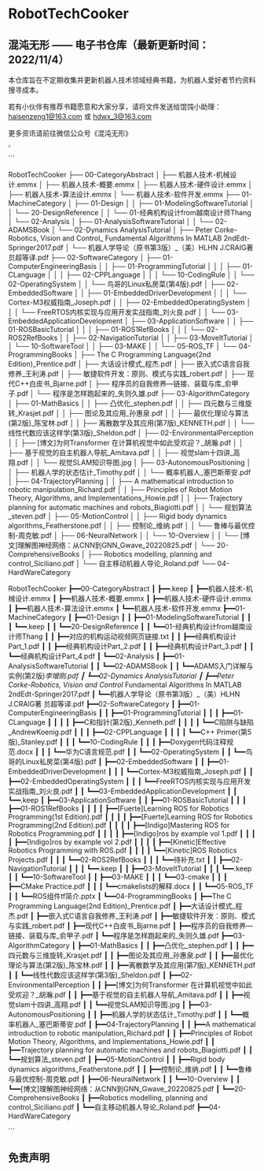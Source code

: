 # RobotTechCooker

## 混沌无形 —— 电子书仓库（最新更新时间：2022/11/4）

本仓库旨在不定期收集并更新机器人技术领域经典书籍，为机器人爱好者节约资料搜寻成本。

若有小伙伴有推荐书籍愿意和大家分享，请将文件发送给馄饨小助理：haisenzeng1@163.com 或 hdwx_3@163.com  

更多资讯请前往微信公众号《混沌无形》

<img src="assets\GZH.png" style="zoom:30%;" />

\```

RobotTechCooker 
 ├── 00-CategoryAbstract 
 │   ├── 机器人技术-机械设计.emmx 
 │   ├── 机器人技术-概要.emmx 
 │   ├── 机器人技术-硬件设计.emmx 
 │   ├── 机器人技术-算法设计.emmx 
 │   └── 机器人技术-软件开发.emmx 
 ├── 01-MachineCategory 
 │   ├── 01-Design 
 │   │   ├── 01-ModelingSoftwareTutorial 
 │   │   └── 20-DesignReference 
 │   │       └── 01-经典机构设计from越南设计师Thang 
 │   └── 02-Analysis 
 │       ├── 01-AnalysisSoftwareTutorial 
 │       │   └── 02-ADAMSBook
 │       └── 02-Dynamics AnalysisTutorial
 │           ├── Peter Corke-Robotics, Vision and Control_ Fundamental Algorithms In MATLAB 2ndEdt-Springer2017.pdf
 │           └── 机器人学导论（原书第3版）_（美）HLHN J.CRAIG著  贠超等译.pdf
 ├── 02-SoftwareCategory
 │   ├── 01-ComputerEngineeringBasis
 │   │   ├── 01-ProgrammingTutorial
 │   │   │   ├── 01-CLanguage
 │   │   │   ├── 02-CPPLanguage
 │   │   │   └── 10-CodingRule
 │   │   └── 02-OperatingSystem
 │   │       └── 鸟哥的Linux私房菜(第4版).pdf
 │   ├── 02-EmbeddedSoftware
 │   │   ├── 01-EmbeddedDriverDevelopment
 │   │   │   └── Cortex-M3权威指南_Joseph.pdf
 │   │   ├── 02-EmbeddedOperatingSystem
 │   │   │   └── FreeRTOS内核实现与应用开发实战指南_刘火良.pdf
 │   │   └── 03-EmbeddedApplicationDevelopment
 │   ├── 03-ApplicationSoftware
 │   │   ├── 01-ROSBasicTutorial
 │   │   │   ├── 01-ROS1RefBooks
 │   │   │   └── 02-ROS2RefBooks
 │   │   ├── 02-NavigationTutorial
 │   │   ├── 03-MoveItTutorial
 │   │   └── 10-SoftwareTool
 │   │       ├── 03-MAKE
 │   │       └── 05-ROS_TF
 │   └── 04-ProgrammingBooks
 │       ├── The C Programming Language(2nd Edition)_Prentice.pdf
 │       ├── 大话设计模式_程杰.pdf
 │       ├── 嵌入式C语言自我修养_王利涛.pdf
 │       ├── 敏捷软件开发：原则、模式与实践_robert.pdf
 │       ├── 现代C++白皮书_Bjarne.pdf
 │       ├── 程序员的自我修养—链接、装载与库_俞甲子.pdf
 │       └── 程序是怎样跑起来的_失则久雄.pdf
 ├── 03-AlgorithmCategory
 │   ├── 01-MathBasics
 │   │   ├── 凸优化_stephen.pdf
 │   │   ├── 四元数与三维旋转_Krasjet.pdf
 │   │   ├── 图论及其应用_孙惠泉.pdf
 │   │   ├── 最优化理论与算法(第2版)_陈宝林.pdf
 │   │   ├── 离散数学及其应用(第7版)_KENNETH.pdf
 │   │   └── 线性代数应该这样学(第3版)_Sheldon.pdf
 │   ├── 02-EnvironmentalPerception
 │   │   ├── [博文]为何Transformer 在计算机视觉中如此受欢迎？_胡瀚.pdf
 │   │   ├── 基于视觉的自主机器人导航_Amitava.pdf
 │   │   ├── 视觉slam十四讲_高翔.pdf
 │   │   └── 视觉SLAM知识导图.jpg
 │   ├── 03-AutonomousPositioning
 │   │   ├── 机器人学的状态估计_Timothy.pdf
 │   │   └── 概率机器人_塞巴斯蒂安.pdf
 │   ├── 04-TrajectoryPlanning
 │   │   ├── A mathematical introduction to robotic manipulation_Richard.pdf
 │   │   ├── Principles of Robot Motion Theory, Algorithms, and Implementations_Howie.pdf
 │   │   ├── Trajectory planning for automatic machines and robots_Biagiotti.pdf
 │   │   └── 规划算法_steven.pdf
 │   ├── 05-MotionControl
 │   │   ├── Rigid body dynamics algorithms_Featherstone.pdf
 │   │   ├── 控制论_维纳.pdf
 │   │   └── 鲁棒与最优控制-周克敏.pdf
 │   ├── 06-NeuralNetwork
 │   │   └── 10-Overview
 │   │       └── [博文]理解图神经网络：从CNN到GNN_Gwave_20220825.pdf
 │   └── 20-ComprehensiveBooks
 │       ├── Robotics modelling, planning and control_Siciliano.pdf
 │       └── 自主移动机器人导论_Roland.pdf
 └── 04-HardWareCategory

RobotTechCooker
    ┣━━00-CategoryAbstract
    ┃    ┣━━.keep
    ┃    ┣━━机器人技术-机械设计.emmx
    ┃    ┣━━机器人技术-概要.emmx
    ┃    ┣━━机器人技术-硬件设计.emmx
    ┃    ┣━━机器人技术-算法设计.emmx
    ┃    ┗━━机器人技术-软件开发.emmx
    ┣━━01-MachineCategory
    ┃    ┣━━01-Design
    ┃    ┃    ┣━━01-ModelingSoftwareTutorial
    ┃    ┃    ┃    ┗━━.keep
    ┃    ┃    ┗━━20-DesignReference
    ┃    ┃         ┗━━01-经典机构设计from越南设计师Thang
    ┃    ┃              ┣━━对应的机构运动视频网页链接.txt
    ┃    ┃              ┣━━经典机构设计Part_1.pdf
    ┃    ┃              ┣━━经典机构设计Part_2.pdf
    ┃    ┃              ┣━━经典机构设计Part_3.pdf
    ┃    ┃              ┗━━经典机构设计Part_4.pdf
    ┃    ┗━━02-Analysis
    ┃         ┣━━01-AnalysisSoftwareTutorial
    ┃         ┃    ┗━━02-ADAMSBook
    ┃         ┃         ┗━━ADAMS入门详解与实例(第2版)_李增刚.pdf
    ┃         ┗━━02-Dynamics AnalysisTutorial
    ┃              ┣━━Peter Corke-Robotics, Vision and Control_ Fundamental Algorithms In MATLAB 2ndEdt-Springer2017.pdf
    ┃              ┗━━机器人学导论（原书第3版）_（美）HLHN J.CRAIG著  贠超等译.pdf
    ┣━━02-SoftwareCategory
    ┃    ┣━━01-ComputerEngineeringBasis
    ┃    ┃    ┣━━01-ProgrammingTutorial
    ┃    ┃    ┃    ┣━━01-CLanguage
    ┃    ┃    ┃    ┃    ┣━━C和指针(第2版)_Kenneth.pdf
    ┃    ┃    ┃    ┃    ┗━━C陷阱与缺陷_AndrewKoenig.pdf
    ┃    ┃    ┃    ┣━━02-CPPLanguage
    ┃    ┃    ┃    ┃    ┗━━C++ Primer(第5版)_Stanley.pdf
    ┃    ┃    ┃    ┗━━10-CodingRule
    ┃    ┃    ┃         ┣━━Doxygen代码注释规范.docx
    ┃    ┃    ┃         ┗━━华为C语言规范.pdf
    ┃    ┃    ┗━━02-OperatingSystem
    ┃    ┃         ┗━━鸟哥的Linux私房菜(第4版).pdf
    ┃    ┣━━02-EmbeddedSoftware
    ┃    ┃    ┣━━01-EmbeddedDriverDevelopment
    ┃    ┃    ┃    ┗━━Cortex-M3权威指南_Joseph.pdf
    ┃    ┃    ┣━━02-EmbeddedOperatingSystem
    ┃    ┃    ┃    ┗━━FreeRTOS内核实现与应用开发实战指南_刘火良.pdf
    ┃    ┃    ┗━━03-EmbeddedApplicationDevelopment
    ┃    ┃         ┗━━.keep
    ┃    ┣━━03-ApplicationSoftware
    ┃    ┃    ┣━━01-ROSBasicTutorial
    ┃    ┃    ┃    ┣━━01-ROS1RefBooks
    ┃    ┃    ┃    ┃    ┣━━[Fuerte]Learning ROS for Robotics Programming(1st Edition).pdf
    ┃    ┃    ┃    ┃    ┣━━[Fuerte]Learning ROS for Robotics Programming(2nd Edition).pdf
    ┃    ┃    ┃    ┃    ┣━━[Indigo]Mastering ROS for Robotics Programming.pdf
    ┃    ┃    ┃    ┃    ┣━━[Indigo]ros by example vol 1.pdf
    ┃    ┃    ┃    ┃    ┣━━[Indigo]ros by example vol 2.pdf
    ┃    ┃    ┃    ┃    ┣━━[Kinetic]Effective Robotics Programming with ROS.pdf
    ┃    ┃    ┃    ┃    ┗━━[Kinetic]ROS Robotics Projects.pdf
    ┃    ┃    ┃    ┗━━02-ROS2RefBooks
    ┃    ┃    ┃         ┗━━待补充.txt
    ┃    ┃    ┣━━02-NavigationTutorial
    ┃    ┃    ┃    ┗━━.keep
    ┃    ┃    ┣━━03-MoveItTutorial
    ┃    ┃    ┃    ┗━━.keep
    ┃    ┃    ┗━━10-SoftwareTool
    ┃    ┃         ┣━━03-MAKE
    ┃    ┃         ┃    ┗━━03-cmake
    ┃    ┃         ┃         ┣━━CMake Practice.pdf
    ┃    ┃         ┃         ┗━━cmakelists的解释.docx
    ┃    ┃         ┗━━05-ROS_TF
    ┃    ┃              ┗━━ROS组件tf简介.pptx
    ┃    ┗━━04-ProgrammingBooks
    ┃         ┣━━The C Programming Language(2nd Edition)_Prentice.pdf
    ┃         ┣━━大话设计模式_程杰.pdf
    ┃         ┣━━嵌入式C语言自我修养_王利涛.pdf
    ┃         ┣━━敏捷软件开发：原则、模式与实践_robert.pdf
    ┃         ┣━━现代C++白皮书_Bjarne.pdf
    ┃         ┣━━程序员的自我修养—链接、装载与库_俞甲子.pdf
    ┃         ┗━━程序是怎样跑起来的_失则久雄.pdf
    ┣━━03-AlgorithmCategory
    ┃    ┣━━01-MathBasics
    ┃    ┃    ┣━━凸优化_stephen.pdf
    ┃    ┃    ┣━━四元数与三维旋转_Krasjet.pdf
    ┃    ┃    ┣━━图论及其应用_孙惠泉.pdf
    ┃    ┃    ┣━━最优化理论与算法(第2版)_陈宝林.pdf
    ┃    ┃    ┣━━离散数学及其应用(第7版)_KENNETH.pdf
    ┃    ┃    ┗━━线性代数应该这样学(第3版)_Sheldon.pdf
    ┃    ┣━━02-EnvironmentalPerception
    ┃    ┃    ┣━━[博文]为何Transformer 在计算机视觉中如此受欢迎？_胡瀚.pdf
    ┃    ┃    ┣━━基于视觉的自主机器人导航_Amitava.pdf
    ┃    ┃    ┣━━视觉slam十四讲_高翔.pdf
    ┃    ┃    ┗━━视觉SLAM知识导图.jpg
    ┃    ┣━━03-AutonomousPositioning
    ┃    ┃    ┣━━机器人学的状态估计_Timothy.pdf
    ┃    ┃    ┗━━概率机器人_塞巴斯蒂安.pdf
    ┃    ┣━━04-TrajectoryPlanning
    ┃    ┃    ┣━━A mathematical introduction to robotic manipulation_Richard.pdf
    ┃    ┃    ┣━━Principles of Robot Motion Theory, Algorithms, and Implementations_Howie.pdf
    ┃    ┃    ┣━━Trajectory planning for automatic machines and robots_Biagiotti.pdf
    ┃    ┃    ┗━━规划算法_steven.pdf
    ┃    ┣━━05-MotionControl
    ┃    ┃    ┣━━Rigid body dynamics algorithms_Featherstone.pdf
    ┃    ┃    ┣━━控制论_维纳.pdf
    ┃    ┃    ┗━━鲁棒与最优控制-周克敏.pdf
    ┃    ┣━━06-NeuralNetwork
    ┃    ┃    ┗━━10-Overview
    ┃    ┃         ┗━━[博文]理解图神经网络：从CNN到GNN_Gwave_20220825.pdf
    ┃    ┗━━20-ComprehensiveBooks
    ┃         ┣━━Robotics modelling, planning and control_Siciliano.pdf
    ┃         ┗━━自主移动机器人导论_Roland.pdf
    ┣━━04-HardWareCategory

\```

## 免责声明

